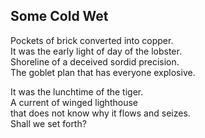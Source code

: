 Some Cold Wet
-------------
Pockets of brick converted into copper.  
It was the early light of day of the lobster.  
Shoreline of a deceived sordid precision.  
The goblet plan that has everyone explosive.  
  
It was the lunchtime of the tiger.  
A current of winged lighthouse  
that does not know why it flows and seizes.  
Shall we set forth?  
